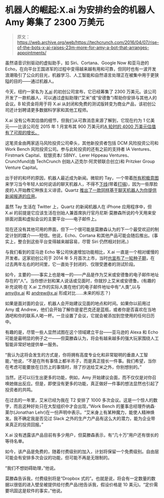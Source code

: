 # 机器人的崛起:X.ai 为安排约会的机器人 Amy 筹集了 2300 万美元 

> 原文：<https://web.archive.org/web/https://techcrunch.com/2016/04/07/rise-of-the-bots-x-ai-raises-23m-more-for-amy-a-bot-that-arranges-appointments/>

虽然语音识别驱动的虚拟助手，如 Siri、Cortana、Google Now 和亚马逊的 Echo，在向平台王国进军的过程中变得越来越有用和可靠，但同时也有一波开发浪潮吸引了公众的目光，机器学习、人工智能和自然语言处理正在被集中用于更狭隘的目的——通过机器人。

今天，纽约一家名为 [X.ai](https://web.archive.org/web/20221207181418/http://x.ai/) 的初创公司宣布，它已经筹集了 2300 万美元。该公司开发了一款机器人，可以通过虚拟助理(“艾米”或“安德鲁”)帮助你安排与其他人的会议。B 轮资金将用于将 X.ai 从封闭和免费的测试版转变为商业产品，该初创公司还计划聘请更多数据科学家和其他工程师。

X.ai 没有公布其估值的细节，但我们从可靠消息来源了解到，它现在约为 1 亿美元——比该公司在 2015 年 1 月宣布其 900 万美元的[A 轮时的 4000 万美元估值有了可观的增长。](https://web.archive.org/web/20221207181418/https://beta.techcrunch.com/2015/01/05/x-ai-raises-9-2m-at-a-40m-valuation-for-its-ai-based-email-assistant-who-sets-up-meetings/)

这笔资金由两家适马风险投资公司牵头，其他新投资者包括 DCM 风险投资公司和 Work Bench 风险投资公司。参与此轮投资的还有之前的支持者 IA Ventures、Firstmark Capital、软银资本/ SBNY、Lerer Hippeau Ventures、Crunchfund(由 TechCrunch 创始人迈克尔·阿灵顿联合创立)和 Pritzker Group Venture Capital。

出于好的和坏的原因，机器人最近成为新闻。微软的 Tay，一个带着[所有积极意图](https://web.archive.org/web/20221207181418/http://www.techmeme.com/160323/p9#a160323p9)来学习当今年轻人如何说话的聊天机器人，不得不[下线](https://web.archive.org/web/20221207181418/https://beta.techcrunch.com/2016/03/24/microsoft-silences-its-new-a-i-bot-tay-after-twitter-users-teach-it-racism/)(带着[打嗝](https://web.archive.org/web/20221207181418/https://beta.techcrunch.com/2016/03/30/you-are-too-fast-please-take-a-rest/))，因为一些厚脸皮的人开始教它种族主义诽谤。Quartz [推出了一款同样基于聊天机器人为你提供新闻报道的应用](https://web.archive.org/web/20221207181418/http://www.techmeme.com/160211/p11#a160211p11)。

虽然 Tay 生活在 Twitter 上，Quartz 的新闻机器人在 iPhone 应用程序中，但 X.ai 的前提是它应该生活在创始人兼首席执行官丹尼斯·莫滕森所说的今天用来安排面对面和虚拟会议的主要平台——电子邮件上。

现在还没有其他可用的界面，但下一个很可能是莫滕森认为的下一个最受欢迎的制定计划的媒介——短信。他说，Echo、Cortana 和其他产品可能会随后推出。(事实上，整合到这些平台变得越来越容易，尽管 Siri 仍然相对封闭。)

与我们看到的亚马逊 Echo 等公司快速增加功能相比，X.ai 一直是一个相对缓慢的开发者。这家初创公司于 2014 年 5 月首次上市，当时[也宣布了一轮种子期](https://web.archive.org/web/20221207181418/https://beta.techcrunch.com/2014/05/21/x-ai-lands-2m-to-build-amy-an-ai-powered-personal-assistant-for-meetings/)，在过去两年左右的时间里，它一直处于封闭的、仅限受邀者的测试阶段。

如今，主要的——事实上也是唯一的——产品是作为艾米或安德鲁的电子邮件地址存在的“人”。当你想计划和某人说话或见面时，你就抄上艾米或安德鲁。(有趣的补充说明:在 X.ai 工作的实际人类在他们的电子邮件地址中有“人类”,以与 amy@x.ai 和 andrew@x.ai 形成对比……未来的标志？)

如果是面对面的会议，机器人会开始建议见面的地点和时间。如果你以前用过 Amy 或 Andrew，他们会开始了解你是星巴克还是蓝瓶，或者你是否喜欢在当地酒吧和你的联系人喝一杯。一旦设置了会议，它就会被添加到您使用的任何日历中。

有趣的是，尽管一些人显然试图在这个领域建立平台——亚马逊的 Alexa 和 Echo 可能是最明显的例子之一——但莫滕森认为，将会有越来越多的强大玩家围绕人工智能非常好地提供单一服务。

“我认为这将会发生的方式是，你将拥有高度专业化和非常聪明的垂直人工智能，”他说，“不是在所有事情上都半吊子，而是真正擅长一件事。我们希望，当你在考虑可能要放在日历上的事情时，除了抄送给艾米之外，你别想别的。”

当然，还可以衍生出更多的功能，例如，Amy 开始建议会面，而不仅仅是对你召唤她做出反应。但是，即使没有更多的功能，真正做好一件事的想法显然也引起了投资者的共鸣。

在过去的一年里，艾米已经为我在 T2 安排了 1000 多次会议。这是一个惊人的数字，而且这种好处只在大型组织中才会出现，”Work Bench 的董事总经理乔纳森·莱尔(Jonathan Lehr)在一份声明中表示。“艾米身上有某种魔力，能使人精神焕发。我不确定我是否见过 Slack 之外的生产力产品有这么大的潜力，能为企业带来真正的投资回报。”

X.ai 没有透露该产品目前有多少用户，但莫滕森表示，有“几十万”用户还有很长的等待名单。

如今，该产品是免费的，随着付费级别的加入，计划将保留一个免费级别。自由层可能会有安排多次会议的功能，但可能不再是无限制的。

“我们不想妨碍助理，”他说。

莫滕森告诉我，付费级别将是“Dropbox 式的”。也就是说，将会有一定数量的数据以很低的进入壁垒被提供给付费产品(他告诉我，假设价格是 10 美元)。“定价需要巩固这是软件的事实，”他说。
